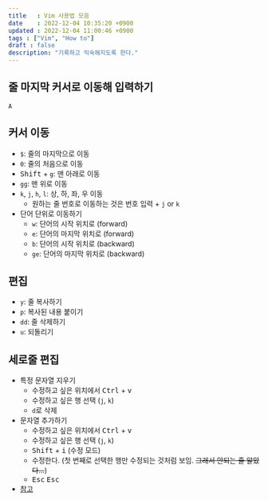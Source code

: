 ```yaml
---
title   : Vim 사용법 모음 
date    : 2022-12-04 10:35:20 +0900
updated : 2022-12-04 11:00:46 +0900
tags : ["Vim", "How to"] 
draft : false
description: "기록하고 익숙해지도록 한다."
---
```


## 줄 마지막 커서로 이동해 입력하기
`A`

## 커서 이동
- `$`: 줄의 마지막으로 이동
- `0`: 줄의 처음으로 이동
- <kbd>Shift</kbd> + `g`: 맨 아래로 이동
- `gg`: 맨 위로 이동
- `k`, `j`, `h`, `l`: 상, 하, 좌, 우 이동
  - 원하는 줄 번호로 이동하는 것은 번호 입력 + `j` or `k`
- 단어 단위로 이동하기
  - `w`: 단어의 시작 위치로 (forward)
  - `e`: 단어의 마지막 위치로 (forward)
  - `b`: 단어의 시작 위치로 (backward)
  - `ge`: 단어의 마지막 위치로 (backward)

## 편집
- `y`: 줄 복사하기
- `p`: 복사된 내용 붙이기
- `dd`: 줄 삭제하기
- `u`: 되돌리기

## 세로줄 편집

- 특정 문자열 지우기
  - 수정하고 싶은 위치에서 <kbd>Ctrl</kbd> + <kbd>v</kbd>
  - 수정하고 싶은 행 선택 (`j`, `k`)
  - `d`로 삭제
- 문자열 추가하기
  - 수정하고 싶은 위치에서 <kbd>Ctrl</kbd> + <kbd>v</kbd>
  - 수정하고 싶은 행 선택 (`j`, `k`)
  - <kbd>Shift</kbd> + <kbd>i</kbd> (수정 모드)
  - 수정한다. (첫 번째로 선택한 행만 수정되는 것처럼 보임. ~~그래서 안되는 줄 알았다...~~)
  - <kbd>Esc</kbd> <kbd>Esc</kbd>
- [참고](https://stackoverflow.com/questions/1676632/whats-a-quick-way-to-comment-uncomment-lines-in-vim)


